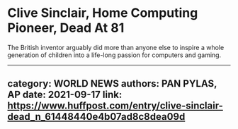 # Clive Sinclair, Home Computing Pioneer, Dead At 81

The British inventor arguably did more than anyone else to inspire a whole generation of children into a life-long passion for computers and gaming.

---
category: WORLD NEWS
authors: PAN PYLAS, AP
date: 2021-09-17
link: https://www.huffpost.com/entry/clive-sinclair-dead_n_61448440e4b07ad8c8dea09d
---
